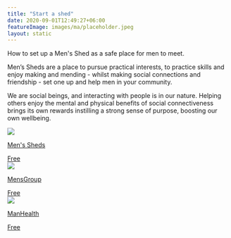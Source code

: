 ```yaml
---
title: "Start a shed"
date: 2020-09-01T12:49:27+06:00
featureImage: images/ma/placeholder.jpeg
layout: static
---
```


How to set up a Men's Shed as a safe place for men to meet.

Men’s Sheds are a place to pursue practical interests, to practice skills and enjoy making and mending - whilst making social connections and friendship - set one up and help men in your community.

We are social beings, and interacting with people is in our nature. Helping others enjoy the mental and physical benefits of social connectiveness brings its own rewards instilling a strong sense of purpose, boosting our own wellbeing.

<a class="ma-link" href="https://menssheds.org.uk/about/"><div class="ma-card ma-card-Community"><div class="ma-icon"><img src ="/images/Icon-check - community - opacity.svg"/></div><div class="ma-name"><p>Men's Sheds</p></div><div class="ma-paid-text"><span>Free</span></div></div></a><a class="ma-link" href="https://mensgroup.com/peer-support-group"><div class="ma-card ma-card-Community"><div class="ma-icon"><img src ="/images/Icon-check - community - opacity.svg"/></div><div class="ma-name"><p>MensGroup</p></div><div class="ma-paid-text"><span>Free</span></div></div></a><a class="ma-link" href="https://www.manhealth.org.uk/peer-support-groups/"><div class="ma-card ma-card-Community"><div class="ma-icon"><img src ="/images/Icon-check - community - opacity.svg"/></div><div class="ma-name"><p>ManHealth</p></div><div class="ma-paid-text"><span>Free</span></div></div></a>  

<br/><br/>






